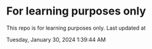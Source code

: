 # For learning purposes only
This repo is for learning purposes only.
Last updated at

Tuesday, January 30, 2024 1:39:44 AM


